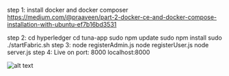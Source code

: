 step 1:
      install docker and docker composer 
      https://medium.com/@praaveen/part-2-docker-ce-and-docker-compose-installation-with-ubuntu-ef7b16bd3531
      
step 2:
      cd hyperledger
      cd tuna-app
      sudo npm update
      sudo npm install
      sudo ./startFabric.sh
step 3:
      node registerAdmin.js
      node registerUser.js
      node server.js
step 4:
      Live on port: 8000
      localhost:8000

![alt text](https://raw.githubusercontent.com/sixfacearu/hyperledger-fabric-project/master/tuna-app/image.jpg)

      
